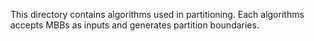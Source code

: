 This directory contains algorithms used in partitioning.
Each algorithms accepts MBBs as inputs and generates partition boundaries.

